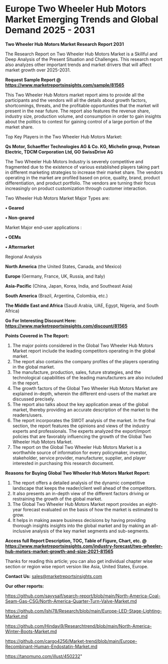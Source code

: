  # Europe Two Wheeler Hub Motors Market Emerging Trends and Global Demand 2025 - 2031

<strong>Two Wheeler Hub Motors Market Research Report 2031</strong>

The Research Report on Two Wheeler Hub Motors Market is a Skillful and Deep Analysis of the Present Situation and Challenges. This research report also analyzes other important trends and market drivers that will affect market growth over 2025-2031.

<strong>Request Sample Report @ <a href=https://www.marketreportsinsights.com/sample/81565>https://www.marketreportsinsights.com/sample/81565</a></strong>

This Two Wheeler Hub Motors market report aims to provide all the participants and the vendors will all the details about growth factors, shortcomings, threats, and the profitable opportunities that the market will present in the near future. The report also features the revenue share, industry size, production volume, and consumption in order to gain insights about the politics to contest for gaining control of a large portion of the market share.

Top Key Players in the Two Wheeler Hub Motors Market:

<strong>Qs Motor, Schaeffler Technologies AG & Co. KG, Michelin group, Protean Electric, TDCM Corporation Ltd, GO SwissDrive AG</strong>

The Two Wheeler Hub Motors Industry is severely competitive and fragmented due to the existence of various established players taking part in different marketing strategies to increase their market share. The vendors operating in the market are profiled based on price, quality, brand, product differentiation, and product portfolio. The vendors are turning their focus increasingly on product customization through customer interaction.

Two Wheeler Hub Motors Market Major Types are:

<strong>• Geared

• Non-geared</strong>

Market Major end-user applications :

<strong>• OEMs

• Aftermarket</strong>

Regional Analysis

</u><strong><b>North America</b></strong> (the United States, Canada, and Mexico)

<strong><b>Europe </b></strong>(Germany, France, UK, Russia, and Italy)

<strong><b>Asia-Pacific</b></strong> (China, Japan, Korea, India, and Southeast Asia)

<strong><b>South America</b></strong> (Brazil, Argentina, Colombia, etc.)

<strong><b>The Middle East and Africa</b></strong> (Saudi Arabia, UAE, Egypt, Nigeria, and South Africa)

<strong>Go For Interesting Discount Here: <a href=https://www.marketreportsinsights.com/discount/81565>https://www.marketreportsinsights.com/discount/81565</a></strong>

<strong>Points Covered in The Report:</strong>
<ol>
  <li>The major points considered in the Global Two Wheeler Hub Motors Market report include the leading competitors operating in the global market.</li>
  <li>The report also contains the company profiles of the players operating in the global market.</li>
  <li>The manufacture, production, sales, future strategies, and the technological capabilities of the leading manufacturers are also included in the report.</li>
  <li>The growth factors of the Global Two Wheeler Hub Motors Market are explained in-depth, wherein the different end-users of the market are discussed precisely.</li>
  <li>The report also talks about the key application areas of the global market, thereby providing an accurate description of the market to the readers/users.</li>
  <li>The report incorporates the SWOT analysis of the market. In the final section, the report features the opinions and views of the industry experts and professionals. The experts analyzed the export/import policies that are favorably influencing the growth of the Global Two Wheeler Hub Motors Market.</li>
  <li>The report on the Global Two Wheeler Hub Motors Market is a worthwhile source of information for every policymaker, investor, stakeholder, service provider, manufacturer, supplier, and player interested in purchasing this research document.</li>
</ol>
<strong>Reasons for Buying Global Two Wheeler Hub Motors Market Report:</strong>

<ol>
  <li>The report offers a detailed analysis of the dynamic competitive landscape that keeps the reader/client well ahead of the competitors.</li>
  <li>It also presents an in-depth view of the different factors driving or restraining the growth of the global market.</li>
  <li>The Global Two Wheeler Hub Motors Market report provides an eight-year forecast evaluated on the basis of how the market is estimated to grow.</li>
  <li>It helps in making aware business decisions by having providing thorough insights insights into the global market and by making an all-inclusive analysis of the key market segments and sub-segments.</li>
</ol>
<strong>Access full Report Description, TOC, Table of Figure, Chart, etc. @ <a href=https://www.marketreportsinsights.com/industry-forecast/two-wheeler-hub-motors-market-growth-and-size-2021-81565>https://www.marketreportsinsights.com/industry-forecast/two-wheeler-hub-motors-market-growth-and-size-2021-81565</a></strong>


Thanks for reading this article; you can also get individual chapter wise section or region wise report version like Asia, United States, Europe.

<strong>Contact Us:</strong>
sales@marketreportsinsights.com

<strong>Our other reports:</strong>

<a href=https://github.com/sayysaif/search-report/blob/main/North-America-Coal-Seam-Gas-CSG/North-America-Quarter-Turn-Valve-Market.md>https://github.com/sayysaif/search-report/blob/main/North-America-Coal-Seam-Gas-CSG/North-America-Quarter-Turn-Valve-Market.md</a>

<a href=https://github.com/Ishi78/Research/blob/main/Europe-LED-Stage-Lighting-Market.md>https://github.com/Ishi78/Research/blob/main/Europe-LED-Stage-Lighting-Market.md</a>

<a href=https://github.com/Hindavi9/Researchtrend/blob/main/North-America-Winter-Boots-Market.md>https://github.com/Hindavi9/Researchtrend/blob/main/North-America-Winter-Boots-Market.md</a>

<a href=https://github.com/cargo4256/Market-trend/blob/main/Europe-Recombinant-Human-Endostatin-Market.md>https://github.com/cargo4256/Market-trend/blob/main/Europe-Recombinant-Human-Endostatin-Market.md</a>

<a href=https://tanomuno.com/illust/450232>https://tanomuno.com/illust/450232</a>"
